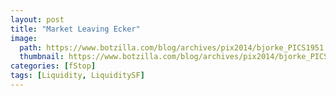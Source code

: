 ```yaml
---
layout: post
title: "Market Leaving Ecker"
image:
  path: https://www.botzilla.com/blog/archives/pix2014/bjorke_PICS1951.jpg
  thumbnail: https://www.botzilla.com/blog/archives/pix2014/bjorke_PICS1951.jpg
categories: [fStop]
tags: [Liquidity, LiquiditySF]
---
```





